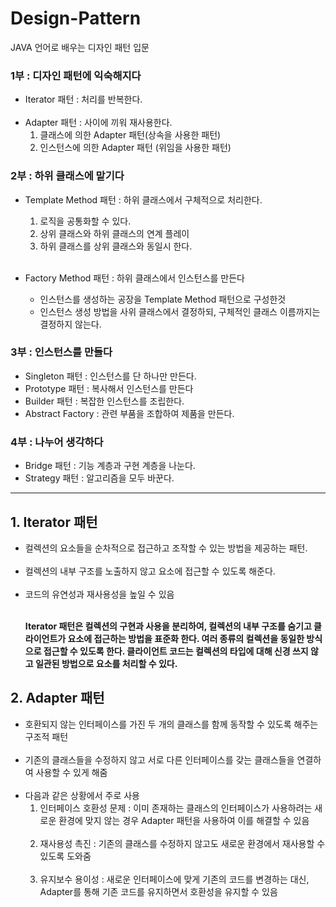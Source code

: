 # Design-Pattern
JAVA 언어로 배우는 디자인 패턴 입문


<h3>1부 : 디자인 패턴에 익숙해지다</h3>

 - Iterator 패턴 : 처리를 반복한다. </br></br>
 - Adapter 패턴 : 사이에 끼워 재사용한다. </br>
   1. 클래스에 의한 Adapter 패턴(상속을 사용한 패턴)
   2. 인스턴스에 의한 Adapter 패턴 (위임을 사용한 패턴)
   
<h3>2부 : 하위 클래스에 맡기다</h3>

 - Template Method 패턴 : 하위 클래스에서 구체적으로 처리한다. </br>
   1. 로직을 공통화할 수 있다.
   2. 상위 클래스와 하위 클래스의 연계 플레이
   3. 하위 클래스를 상위 클래스와 동일시 한다. </br></br>

 - Factory Method 패턴 : 하위 클래스에서 인스턴스를 만든다 </br>
   * 인스턴스를 생성하는 공장을 Template Method 패턴으로 구성한것
   * 인스턴스 생성 방법을 사위 클래스에서 결정하되, 구체적인 클래스 이름까지는 결정하지 않는다.

<h3>3부 : 인스턴스를 만들다</h3>

 - Singleton 패턴 : 인스턴스를 단 하나만 만든다.
 - Prototype 패턴 : 복사해서 인스턴스를 만든다
 - Builder 패턴   : 복잡한 인스턴스를 조립한다.
 - Abstract Factory : 관련 부품을 조합하여 제품을 만든다.

<h3>4부 : 나누어 생각하다</h3>

- Bridge 패턴 : 기능 계층과 구현 계층을 나눈다.
- Strategy 패턴 : 알고리즘을 모두 바꾼다.




















<hr>
<h2>1. Iterator 패턴</h2>

 - 컬렉션의 요소들을 순차적으로 접근하고 조작할 수 있는 방법을 제공하는 패턴.</br></br>
 - 컬렉션의 내부 구조를 노출하지 않고 요소에 접근할 수 있도록 해준다.</br></br>
 - 코드의 유연성과 재사용성을 높일 수 있음</br></br>
   <p>
      <b>
      Iterator 패턴은 컬렉션의 구현과 사용을 분리하여, 컬렉션의 내부 구조를 숨기고 클라이언트가 요소에 접근하는 방법을
      표준화 한다. 여러 종류의 컬렉션을 동일한 방식으로 접근할 수 있도록 한다. 클라이언트 코드는 컬렉션의 타입에 대해 신경 쓰지 않고 
      일관된 방법으로 요소를 처리할 수 있다.
      </b>
   </p>


<h2>2. Adapter 패턴</h2>

 - 호환되지 않는 인터페이스를 가진 두 개의 클래스를 함께 동작할 수 있도록 해주는 구조적 패턴</br></br>
 - 기존의 클래스들을 수정하지 않고 서로 다른 인터페이스를 갖는 클래스들을 연결하여 사용할 수 있게 해줌</br></br>
 - 다음과 같은 상황에서 주로 사용
   1. 인터페이스 호환성 문제 : 이미 존재하는 클래스의 인터페이스가 사용하려는 새로운 환경에 맞지 않는 경우 Adapter 패턴을 사용하여 이를 해결할 수 있음</br></br>
   2. 재사용성 촉진 : 기존의 클래스를 수정하지 않고도 새로운 환경에서 재사용할 수 있도록 도와줌</br></br>
   3. 유지보수 용이성 : 새로운 인터페이스에 맞게 기존의 코드를 변경하는 대신, Adapter를 통해 기존 코드를 유지하면서 호환성을 유지할 수 있음</br></br>

   

 
